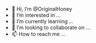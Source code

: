 - 👋 Hi, I’m @OriginalHoney
- 👀 I’m interested in ...
- 🌱 I’m currently learning ...
- 💞️ I’m looking to collaborate on ...
- 📫 How to reach me ...

<!---
OriginalHoney/OriginalHoney is a ✨ special ✨ repository because its `README.md` (this file) appears on your GitHub profile.
You can click the Preview link to take a look at your changes.
--->
